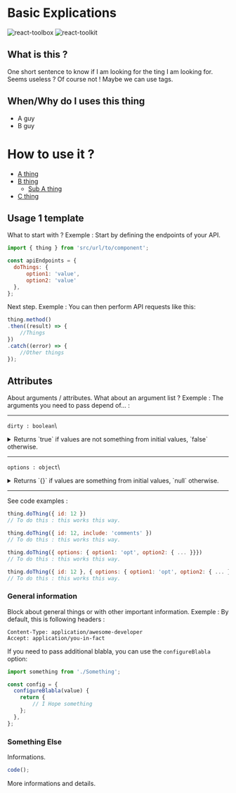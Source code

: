 # Basic Explications 
![react-toolbox](https://img.shields.io/badge/react_toolbox-v.0.7.2-brightgreen.svg)
![react-toolkit](https://img.shields.io/badge/ui_toolkit-v.0.1.6-yellow.svg)

## What is this ?

One short sentence to know if I am looking for the ting I am looking for. Seems useless ? Of course not ! 
Maybe we can use tags.

## When/Why do I uses this thing

* A guy
* B guy

# How to use it ?

* [A thing](#link-to-A)
* [B thing](#link-to-B)
  * [Sub A thing](#link-to-A-1)
* [C thing](#link-to-C)

## Usage 1 template

What to start with ? 
Exemple : Start by defining the endpoints of your API.

```js
import { thing } from 'src/url/to/component';

const apiEndpoints = {
  doThings: { 
	  option1: 'value', 
	  option2: 'value' 
  },
};
```

Next step. 
Exemple : You can then perform API requests like this:

```js
thing.method()
.then((result) => {
	//Things
})
.catch((error) => {
	//Other things
});
```

## Attributes

About arguments / attributes. What about an argument list ?
Exemple : The arguments you need to pass depend of... :

---

`dirty : boolean`\
<details>
<summary>Returns `true` if values are not something from initial values, `false` otherwise.</summary>
<br>
Est sequi tegenda excusatione ire modo curae sequi est est consensio consensio ut aliquando amicitiae est vel bellum sit futurum futura sequi futurum est vel.
</details>

---

`options : object`\

<details>
<summary>Returns `{}` if values are something from initial values, `null` otherwise.</summary>
<br>
De te esse Epicuri video ita instructior probo quas aut De artibus vellem De deterruisset doctrinis tenent cetero cetero probo vellem inquam est deterruisset qui.
</details>

---

See code examples :

```js
thing.doThing({ id: 12 })
// To do this : this works this way.

thing.doThing({ id: 12, include: 'comments' })
// To do this : this works this way.

thing.doThing({ options: { option1: 'opt', option2: { ... }}})
// To do this : this works this way.

thing.doThing({ id: 12 }, { options: { option1: 'opt', option2: { ... }}})
// To do this : this works this way.
```

### General information

Block about general things or with other important information.
Exemple : By default, this is following headers :

```
Content-Type: application/awesome-developer
Accept: application/you-in-fact
```

If you need to pass additional blabla, you can use the `configureBlabla` option:

```js
import something from './Something';

const config = {
  configureBlabla(value) {
    return {
	    // I Hope something
    };
  },
};
```

### Something Else

Informations.

```js
code();
```
More informations and details.
